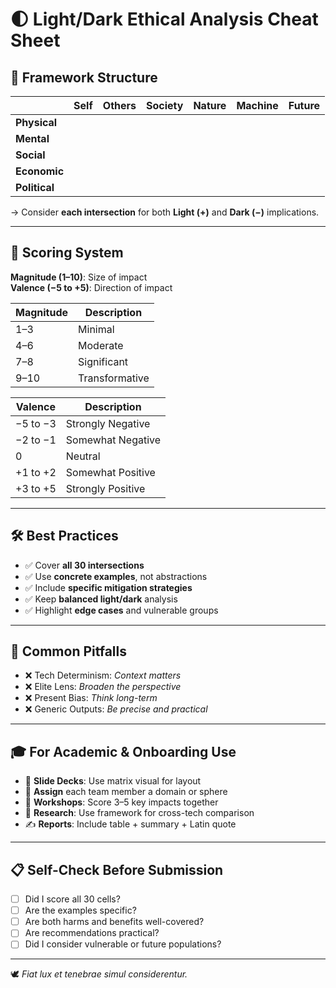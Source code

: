 # 🌓 Light/Dark Ethical Analysis Cheat Sheet

## 📐 Framework Structure

|                | Self         | Others       | Society      | Nature       | Machine      | Future       |
|----------------|--------------|--------------|--------------|--------------|--------------|--------------|
| **Physical**   |              |              |              |              |              |              |
| **Mental**     |              |              |              |              |              |              |
| **Social**     |              |              |              |              |              |              |
| **Economic**   |              |              |              |              |              |              |
| **Political**  |              |              |              |              |              |              |

→ Consider **each intersection** for both **Light (+)** and **Dark (−)** implications.

---

## 🔢 Scoring System

**Magnitude (1–10)**: Size of impact  
**Valence (−5 to +5)**: Direction of impact

| Magnitude  | Description           |
|------------|-----------------------|
| 1–3        | Minimal                |
| 4–6        | Moderate               |
| 7–8        | Significant            |
| 9–10       | Transformative         |

| Valence    | Description            |
|------------|------------------------|
| −5 to −3   | Strongly Negative      |
| −2 to −1   | Somewhat Negative      |
| 0          | Neutral                |
| +1 to +2   | Somewhat Positive      |
| +3 to +5   | Strongly Positive      |

---

## 🛠️ Best Practices

- ✅ Cover **all 30 intersections**
- ✅ Use **concrete examples**, not abstractions
- ✅ Include **specific mitigation strategies**
- ✅ Keep **balanced light/dark** analysis
- ✅ Highlight **edge cases** and vulnerable groups

---

## 🚩 Common Pitfalls

- ❌ Tech Determinism: *Context matters*
- ❌ Elite Lens: *Broaden the perspective*
- ❌ Present Bias: *Think long-term*
- ❌ Generic Outputs: *Be precise and practical*

---

## 🎓 For Academic & Onboarding Use

- 📘 **Slide Decks**: Use matrix visual for layout
- 🎯 **Assign** each team member a domain or sphere
- 🧠 **Workshops**: Score 3–5 key impacts together
- 🧪 **Research**: Use framework for cross-tech comparison
- ✍️ **Reports**: Include table + summary + Latin quote

---

## 📋 Self-Check Before Submission

- [ ] Did I score all 30 cells?
- [ ] Are the examples specific?
- [ ] Are both harms and benefits well-covered?
- [ ] Are recommendations practical?
- [ ] Did I consider vulnerable or future populations?

---

🕊 *Fiat lux et tenebrae simul considerentur.*
